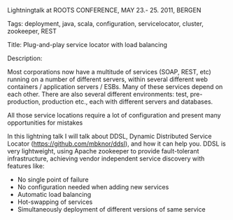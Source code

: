 Lightningtalk
at
ROOTS CONFERENCE, MAY 23.- 25. 2011, BERGEN


Tags: deployment, java, scala, configuration, servicelocator, cluster,
zookeeper, REST

Title: Plug-and-play service locator with load balancing

Description:

Most corporations now have a multitude of services (SOAP, REST, etc)
running on a number of different servers, within several different web
containers / application servers / ESBs. Many of these services depend
on each other. There are also several different environments: test,
pre-production, production etc., each with different servers and
databases.

All those service locations require a lot of configuration and present many
opportunities for mistakes

In this lightning talk I will talk about DDSL, Dynamic Distributed
Service Locator (https://github.com/mbknor/ddsl), and how it can help
you. DDSL is very lightweight, using Apache zookeeper to provide
fault-tolerant infrastructure, achieving vendor independent service
discovery with features like:

 * No single point of failure
 * No configuration needed when adding new services
 * Automatic load balancing
 * Hot-swapping of services
 * Simultaneously deployment of different versions of same service

